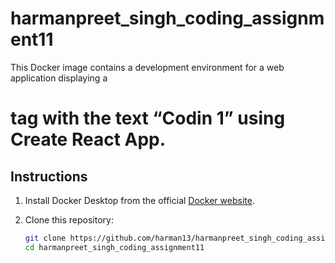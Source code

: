 # harmanpreet_singh_coding_assignment11

This Docker image contains a development environment for a web application displaying a <h1> tag with the text “Codin 1” using Create React App.

## Instructions

1. Install Docker Desktop from the official [Docker website](https://www.docker.com/products/docker-desktop).

2. Clone this repository:
   ```bash
   git clone https://github.com/harman13/harmanpreet_singh_coding_assignment11.git
   cd harmanpreet_singh_coding_assignment11